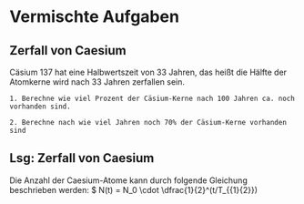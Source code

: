 # Vermischte Aufgaben

## Zerfall von Caesium

Cäsium 137 hat eine Halbwertszeit von 33 Jahren, das heißt die Hälfte der Atomkerne wird nach 33 Jahren zerfallen sein.

    1. Berechne wie viel Prozent der Cäsium-Kerne nach 100 Jahren ca. noch vorhanden sind.

    2. Berechne nach wie viel Jahren noch 70% der Cäsium-Kerne vorhanden sind

## Lsg: Zerfall von Caesium

Die Anzahl der Caesium-Atome kann durch folgende Gleichung beschrieben werden: $ N(t) = N_0 \cdot \dfrac{1}{2}^(t/T_{\{1}{2}})